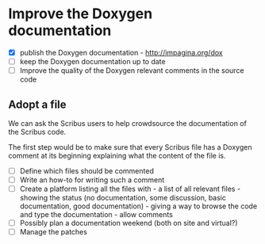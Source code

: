 # Improve the Doxygen documentation

- [x] publish the Doxygen documentation
      - <http://impagina.org/dox>
- [ ] keep the Doxygen documentation up to date
- [ ] Improve the quality of the Doxygen relevant comments in the source code

## Adopt a file

We can ask the Scribus users to help crowdsource the documentation of the Scribus code.

The first step would be to make sure that every Scribus file has a Doxygen comment at its beginning explaining what the content of the file is.

- [ ] Define which files should be commented
- [ ] Write an how-to for writing such a comment
- [ ] Create a platform listing all the files with
      - a list of all relevant files
      - showing the status (no documentation, some discussion, basic documentation, good documentation)
      - giving a way to browse the code and type the documentation
      - allow comments
- [ ] Possibly plan a documentation weekend (both on site and virtual?)
- [ ] Manage the patches
